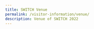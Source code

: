 ```yaml
---
title: SWITCH Venue
permalink: /visitor-information/venue/
description: Venue of SWITCH 2022
---
```

